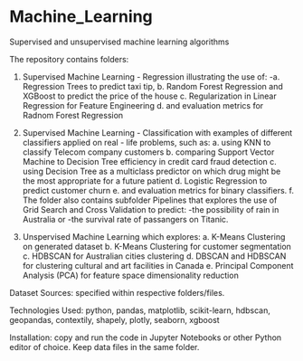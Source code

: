 # Machine_Learning
Supervised and unsupervised machine learning algorithms

The repository contains folders:

  1. Supervised Machine Learning - Regression illustrating the use of:
     -a. Regression Trees to predict taxi tip,
     b. Random Forest Regression and XGBoost to predict the price of the house
     c. Regularization in Linear Regression for Feature Engineering
     d. and evaluation metrics for Radnom Forest Regression
     
  3. Supervised Machine Learning - Classification with examples of different classifiers applied on real - life problems, such as:
     a. using KNN to classify Telecom company customers
     b. comparing Support Vector Machine to Decision Tree efficiency in credit card fraud detection
     c. using Decision Tree as a multiclass predictor on which drug might be the most appropriate for a future patient
     d. Logistic Regression to predict customer churn
     e. and evaluation metrics for binary classifiers.
     f. The folder also contains subfolder Pipelines that explores the use of Grid Search and Cross Validation to predict:
     -the possibility of rain in Australia or
     -the survival rate of passangers on Titanic.
     
  3. Unspervised Machine Learning which explores:
     a. K-Means Clustering on generated dataset 
     b. K-Means Clustering for customer segmentation
     c. HDBSCAN for Australian cities clustering
     d. DBSCAN and HDBSCAN for clustering cultural and art facilities in Canada
     e. Principal Component Analysis (PCA) for feature space dimensionality reduction  
     
Dataset Sources: specified within respective folders/files.

Technologies Used: python, pandas, matplotlib, scikit-learn, hdbscan, geopandas, contextily, shapely, plotly, seaborn, xgboost

Installation: copy and run the code in Jupyter Notebooks or other Python editor of choice. Keep data files in the same folder.





